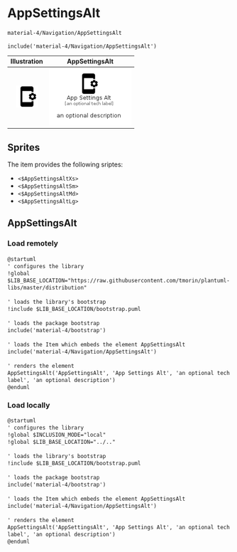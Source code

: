 # AppSettingsAlt


```text
material-4/Navigation/AppSettingsAlt
```

```text
include('material-4/Navigation/AppSettingsAlt')
```



| Illustration | AppSettingsAlt |
| :---: | :---: |
| ![illustration for Illustration](../../material-4/Navigation/AppSettingsAlt.png) | ![illustration for AppSettingsAlt](../../material-4/Navigation/AppSettingsAlt.Local.png) |



## Sprites
The item provides the following sriptes:

- `<$AppSettingsAltXs>`
- `<$AppSettingsAltSm>`
- `<$AppSettingsAltMd>`
- `<$AppSettingsAltLg>`





## AppSettingsAlt

### Load remotely
```plantuml
@startuml
' configures the library
!global $LIB_BASE_LOCATION="https://raw.githubusercontent.com/tmorin/plantuml-libs/master/distribution"

' loads the library's bootstrap
!include $LIB_BASE_LOCATION/bootstrap.puml

' loads the package bootstrap
include('material-4/bootstrap')

' loads the Item which embeds the element AppSettingsAlt
include('material-4/Navigation/AppSettingsAlt')

' renders the element
AppSettingsAlt('AppSettingsAlt', 'App Settings Alt', 'an optional tech label', 'an optional description')
@enduml
```

### Load locally
```plantuml
@startuml
' configures the library
!global $INCLUSION_MODE="local"
!global $LIB_BASE_LOCATION="../.."

' loads the library's bootstrap
!include $LIB_BASE_LOCATION/bootstrap.puml

' loads the package bootstrap
include('material-4/bootstrap')

' loads the Item which embeds the element AppSettingsAlt
include('material-4/Navigation/AppSettingsAlt')

' renders the element
AppSettingsAlt('AppSettingsAlt', 'App Settings Alt', 'an optional tech label', 'an optional description')
@enduml
```

